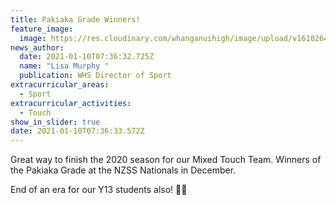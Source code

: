 ```yaml
---
title: Pakiaka Grade Winners!
feature_image:
  image: https://res.cloudinary.com/whanganuihigh/image/upload/v1610264293/News/Mixed_Touch_Team._Winners_of_the_Pakiaka_Grade.jpg
news_author:
  date: 2021-01-10T07:36:32.725Z
  name: "Lisa Murphy "
  publication: WHS Director of Sport
extracurricular_areas:
  - Sport
extracurricular_activities:
  - Touch
show_in_slider: true
date: 2021-01-10T07:36:33.572Z
---
```

Great way to finish the 2020 season for our Mixed Touch Team. Winners of the Pakiaka Grade at the NZSS Nationals in December.

End of an era for our Y13 students also! 💚💛